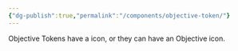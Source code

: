 ```yaml
---
{"dg-publish":true,"permalink":"/components/objective-token/"}
---
```


Objective Tokens have a <span class="icon-objective"></span> icon, or they can have an <span class="icon icon-objective"></span> Objective icon.